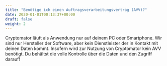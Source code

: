 ```yaml
---
title: "Benötige ich einen Auftragsverarbeitungsvertrag (AVV)?"
date: 2020-01-01T00:13:37+00:00
draft: false
weight: 2
---
```


Cryptomator läuft als Anwendung nur auf deinem PC oder Smartphone. Wir sind nur Hersteller der Software, aber kein Dienstleister der in Kontakt mit deinen Daten kommt. Insofern wird zur Nutzung von Cryptomator kein AVV benötigt. Du behältst die volle Kontrolle über die Daten und den Zugriff darauf!